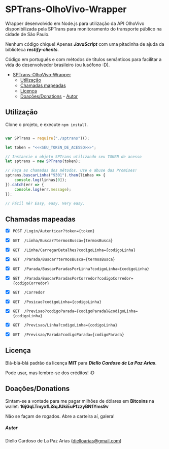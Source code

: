 # SPTrans-OlhoVivo-Wrapper

Wrapper desenvolvido em Node.js para utilização da API OlhoVivo disponibilizada pela SPTrans para monitoramento do transporte público na cidade de São Paulo.

Nenhum código chique! Apenas **_JavaScript_** com uma pitadinha de ajuda da biblioteca **_restify-clients_**.

Código em português e com métodos de títulos semânticos para facilitar a vida do desenvolvedor brasileiro (ou lusófono :D).

- [SPTrans-OlhoVivo-Wrapper](#sptrans-olhovivo-wrapper)
  - [Utilização](#utiliza%C3%A7%C3%A3o)
  - [Chamadas mapeadas](#chamadas-mapeadas)
  - [Licença](#licen%C3%A7a)
  - [Doações/Donations](#doa%C3%A7%C3%B5esdonations)
        - [Autor](#autor)

## Utilização
Clone o projeto, e execute `npm install`.

```javascript

var SPTrans = require("./sptrans")();

let token = "<<<SEU_TOKEN_DE_ACESSO>>>";

// Instancie o objeto SPTrans utilizando seu TOKEN de acesso
let sptrans = new SPTrans(token);

// Faça as chamadas dos métodos. Use e abuse das Promises!
sptrans.buscarLinha("9301").then(linhas => {
    console.log(linhas[0]);
}).catch(err => {
    console.log(err.message);
});

// Fácil né? Easy, easy. Very easy.

```

## Chamadas mapeadas

- [x] `POST /Login/Autenticar?token={token}`
- [x] `GET  /Linha/Buscar?termosBusca={termosBusca}`
- [x] `GET  /Linha/CarregarDetalhes?codigoLinha={codigoLinha}`
- [x] `GET  /Parada/Buscar?termosBusca={termosBusca}`
- [x] `GET  /Parada/BuscarParadasPorLinha?codigoLinha={codigoLinha}`
- [x] `GET  /Parada/BuscarParadasPorCorredor?codigoCorredor={codigoCorredor}`
- [x] `GET  /Corredor`
- [x] `GET  /Posicao?codigoLinha={codigoLinha}`
- [x] `GET  /Previsao?codigoParada={codigoParada}&codigoLinha={codigoLinha}`
- [x] `GET  /Previsao/Linha?codigoLinha={codigoLinha}`
- [x] `GET  /Previsao/Parada?codigoParada={codigoParada}`


## Licença
Blá-blá-blá padrão da licença **MIT** para **_Diello Cardoso de La Paz Arias_**. 

Pode usar, mas lembre-se dos créditos! :D

## Doações/Donations
Sintam-se a vontade para me pagar milhões de dólares em **Bitcoins** na wallet: **16jGqLTmyxfLiSqJUkiEuPfzzyBN1Yms9v**

Não se façam de rogados. Abre a carteira aí, galera!

##### Autor
Diello Cardoso de La Paz Arias (dielloarias@gmail.com)
